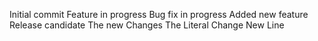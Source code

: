 Initial commit
Feature in progress
Bug fix in progress
Added new feature
Release candidate
The new Changes
The Literal Change
New Line
